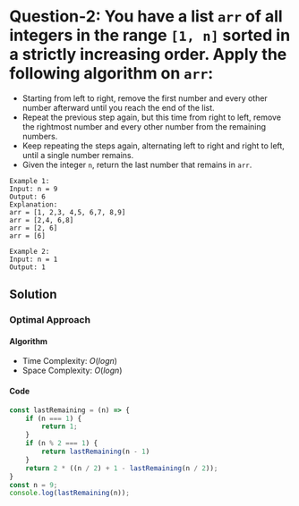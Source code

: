 # Question-2: You have a list `arr` of all integers in the range `[1, n]` sorted in a strictly increasing order. Apply the following algorithm on `arr`:


- Starting from left to right, remove the first number and every other number afterward until you reach the end of the list.
- Repeat the previous step again, but this time from right to left, remove the rightmost number and every other number from the remaining numbers.
- Keep repeating the steps again, alternating left to right and right to left, until a single number remains.
- Given the integer `n`, return the last number that remains in `arr`.


```
Example 1:
Input: n = 9
Output: 6
Explanation:
arr = [1, 2,3, 4,5, 6,7, 8,9]
arr = [2,4, 6,8]
arr = [2, 6]
arr = [6]

Example 2:
Input: n = 1
Output: 1
```


## Solution


### Optimal Approach


#### Algorithm


- Time Complexity: $O(log n)$
- Space Complexity: $O(log n)$


#### Code


```javascript
const lastRemaining = (n) => {
    if (n === 1) {
        return 1;
    }
    if (n % 2 === 1) {
        return lastRemaining(n - 1)
    }
    return 2 * ((n / 2) + 1 - lastRemaining(n / 2));
}
const n = 9;
console.log(lastRemaining(n));
```